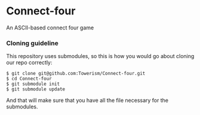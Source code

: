 # Connect-four
An ASCII-based connect four game
### Cloning guideline
This repository uses submodules, so this is how you would go about cloning our repo correctly:
```
$ git clone git@github.com:Towerism/Connect-four.git
$ cd Connect-four
$ git submodule init
$ git submodule update
```
And that will make sure that you have all the file necessary for the submodules.

